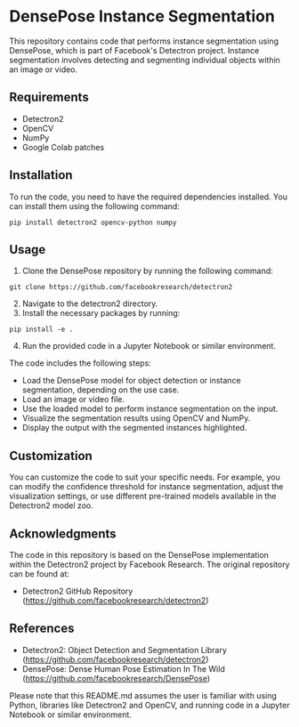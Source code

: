 # DensePose Instance Segmentation

This repository contains code that performs instance segmentation using DensePose, which is part of Facebook's Detectron project. Instance segmentation involves detecting and segmenting individual objects within an image or video.

## Requirements

- Detectron2
- OpenCV
- NumPy
- Google Colab patches

## Installation

To run the code, you need to have the required dependencies installed. You can install them using the following command:

```shell
pip install detectron2 opencv-python numpy
```

## Usage
1. Clone the DensePose repository by running the following command:
```shell
git clone https://github.com/facebookresearch/detectron2
```
2. Navigate to the detectron2 directory.
3. Install the necessary packages by running:
```shell
pip install -e .
```
4. Run the provided code in a Jupyter Notebook or similar environment.

The code includes the following steps:

- Load the DensePose model for object detection or instance segmentation, depending on the use case.
- Load an image or video file.
- Use the loaded model to perform instance segmentation on the input.
- Visualize the segmentation results using OpenCV and NumPy.
- Display the output with the segmented instances highlighted.

## Customization
You can customize the code to suit your specific needs. For example, you can modify the confidence threshold for instance segmentation, adjust the visualization settings, or use different pre-trained models available in the Detectron2 model zoo.

## Acknowledgments
The code in this repository is based on the DensePose implementation within the Detectron2 project by Facebook Research. The original repository can be found at:
- Detectron2 GitHub Repository (https://github.com/facebookresearch/detectron2)

## References
- Detectron2: Object Detection and Segmentation Library (https://github.com/facebookresearch/detectron2)
- DensePose: Dense Human Pose Estimation In The Wild (https://github.com/facebookresearch/DensePose)

Please note that this README.md assumes the user is familiar with using Python, libraries like Detectron2 and OpenCV, and running code in a Jupyter Notebook or similar environment.





